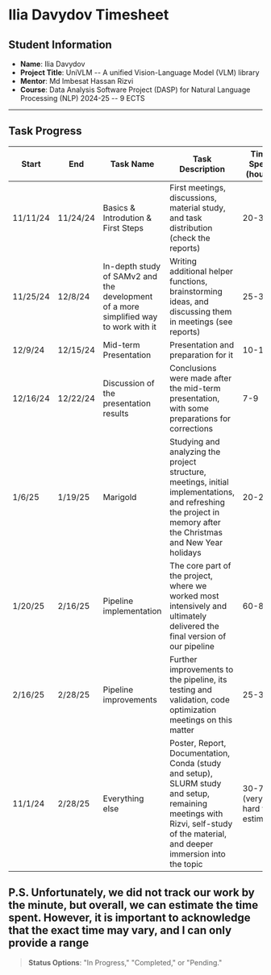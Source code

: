 # Ilia Davydov Timesheet

## Student Information
- **Name**: Ilia Davydov
- **Project Title**: UniVLM -- A unified Vision-Language Model (VLM) library
- **Mentor**: Md Imbesat Hassan Rizvi
- **Course**: Data Analysis Software Project (DASP) for Natural Language Processing (NLP) 2024-25 -- 9 ECTS

---

## Task Progress

| Start      | End        | Task Name       | Task Description         | Time Spent (hours) | Status        |
|------------|------------|-----------------|--------------------------|--------------------|---------------|
| 11/11/24 | 11/24/24 | Basics & Introdution & First Steps   | First meetings, discussions, material study, and task distribution (check the reports)  | 20-30 | Completed |
| 11/25/24 | 12/8/24 | In-depth study of SAMv2 and the development of a more simplified way to work with it   | Writing additional helper functions, brainstorming ideas, and discussing them in meetings (see reports)  | 25-35 | Completed |
| 12/9/24 | 12/15/24 | Mid-term Presentation | Presentation and preparation for it  | 10-15 | Completed |
| 12/16/24 | 12/22/24 | Discussion of the presentation results | Conclusions were made after the mid-term presentation, with some preparations for corrections  | 7-9 | Completed |
| 1/6/25 | 1/19/25 | Marigold | Studying and analyzing the project structure, meetings, initial implementations, and refreshing the project in memory after the Christmas and New Year holidays  | 20-25 | Completed |
| 1/20/25 | 2/16/25 | Pipeline implementation | The core part of the project, where we worked most intensively and ultimately delivered the final version of our pipeline  | 60-80 | Completed |
| 2/16/25 | 2/28/25 | Pipeline improvements | Further improvements to the pipeline, its testing and validation, code optimization meetings on this matter  | 25-35 | Completed |
| 11/1/24 | 2/28/25 | Everything else | Poster, Report, Documentation, Conda (study and setup), SLURM study and setup, remaining meetings with Rizvi, self-study of the material, and deeper immersion into the topic  | 30-70 (very hard to estimate) | Completed |

P.S. Unfortunately, we did not track our work by the minute, but overall, we can estimate the time spent. However, it is important to acknowledge that the exact time may vary, and I can only provide a range
---

> **Status Options**: "In Progress," "Completed," or "Pending."
